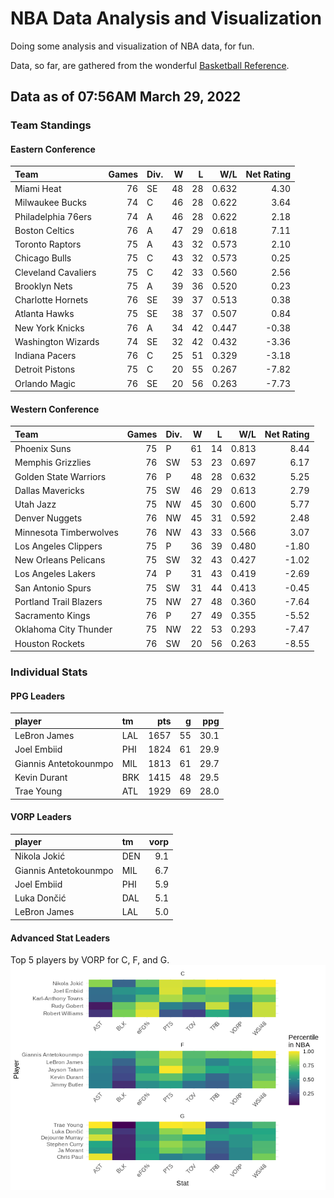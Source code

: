 # NBA Data Analysis and Visualization

Doing some analysis and visualization of NBA data, for fun.

Data, so far, are gathered from the wonderful [Basketball
Reference](https://www.basketball-reference.com/).

## Data as of 07:56AM March 29, 2022

### Team Standings

#### Eastern Conference

| Team                | Games | Div. |  W |  L |   W/L | Net Rating |
| :------------------ | ----: | :--- | -: | -: | ----: | ---------: |
| Miami Heat          |    76 | SE   | 48 | 28 | 0.632 |       4.30 |
| Milwaukee Bucks     |    74 | C    | 46 | 28 | 0.622 |       3.64 |
| Philadelphia 76ers  |    74 | A    | 46 | 28 | 0.622 |       2.18 |
| Boston Celtics      |    76 | A    | 47 | 29 | 0.618 |       7.11 |
| Toronto Raptors     |    75 | A    | 43 | 32 | 0.573 |       2.10 |
| Chicago Bulls       |    75 | C    | 43 | 32 | 0.573 |       0.25 |
| Cleveland Cavaliers |    75 | C    | 42 | 33 | 0.560 |       2.56 |
| Brooklyn Nets       |    75 | A    | 39 | 36 | 0.520 |       0.23 |
| Charlotte Hornets   |    76 | SE   | 39 | 37 | 0.513 |       0.38 |
| Atlanta Hawks       |    75 | SE   | 38 | 37 | 0.507 |       0.84 |
| New York Knicks     |    76 | A    | 34 | 42 | 0.447 |     \-0.38 |
| Washington Wizards  |    74 | SE   | 32 | 42 | 0.432 |     \-3.36 |
| Indiana Pacers      |    76 | C    | 25 | 51 | 0.329 |     \-3.18 |
| Detroit Pistons     |    75 | C    | 20 | 55 | 0.267 |     \-7.82 |
| Orlando Magic       |    76 | SE   | 20 | 56 | 0.263 |     \-7.73 |

#### Western Conference

| Team                   | Games | Div. |  W |  L |   W/L | Net Rating |
| :--------------------- | ----: | :--- | -: | -: | ----: | ---------: |
| Phoenix Suns           |    75 | P    | 61 | 14 | 0.813 |       8.44 |
| Memphis Grizzlies      |    76 | SW   | 53 | 23 | 0.697 |       6.17 |
| Golden State Warriors  |    76 | P    | 48 | 28 | 0.632 |       5.25 |
| Dallas Mavericks       |    75 | SW   | 46 | 29 | 0.613 |       2.79 |
| Utah Jazz              |    75 | NW   | 45 | 30 | 0.600 |       5.77 |
| Denver Nuggets         |    76 | NW   | 45 | 31 | 0.592 |       2.48 |
| Minnesota Timberwolves |    76 | NW   | 43 | 33 | 0.566 |       3.07 |
| Los Angeles Clippers   |    75 | P    | 36 | 39 | 0.480 |     \-1.80 |
| New Orleans Pelicans   |    75 | SW   | 32 | 43 | 0.427 |     \-1.02 |
| Los Angeles Lakers     |    74 | P    | 31 | 43 | 0.419 |     \-2.69 |
| San Antonio Spurs      |    75 | SW   | 31 | 44 | 0.413 |     \-0.45 |
| Portland Trail Blazers |    75 | NW   | 27 | 48 | 0.360 |     \-7.64 |
| Sacramento Kings       |    76 | P    | 27 | 49 | 0.355 |     \-5.52 |
| Oklahoma City Thunder  |    75 | NW   | 22 | 53 | 0.293 |     \-7.47 |
| Houston Rockets        |    76 | SW   | 20 | 56 | 0.263 |     \-8.55 |

### Individual Stats

#### PPG Leaders

| player                | tm  |  pts |  g |  ppg |
| :-------------------- | :-- | ---: | -: | ---: |
| LeBron James          | LAL | 1657 | 55 | 30.1 |
| Joel Embiid           | PHI | 1824 | 61 | 29.9 |
| Giannis Antetokounmpo | MIL | 1813 | 61 | 29.7 |
| Kevin Durant          | BRK | 1415 | 48 | 29.5 |
| Trae Young            | ATL | 1929 | 69 | 28.0 |

#### VORP Leaders

| player                | tm  | vorp |
| :-------------------- | :-- | ---: |
| Nikola Jokić          | DEN |  9.1 |
| Giannis Antetokounmpo | MIL |  6.7 |
| Joel Embiid           | PHI |  5.9 |
| Luka Dončić           | DAL |  5.1 |
| LeBron James          | LAL |  5.0 |

#### Advanced Stat Leaders

Top 5 players by VORP for C, F, and G.
![](README_files/figure-gfm/README-unnamed-chunk-7-1.png)<!-- -->
